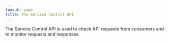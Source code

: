 ```yaml
---
layout: page
title: The Service Control API
---
```

The Service Control API is used to check API requests from consumers and to monitor requests and responses.